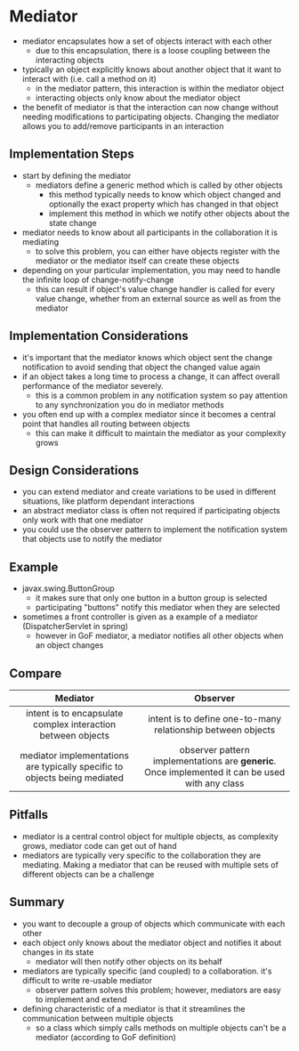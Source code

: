 # Mediator
* mediator encapsulates how a set of objects interact with each other
    * due to this encapsulation, there is a loose coupling between the interacting objects
* typically an object explicitly knows about another object that it want to interact with (i.e. call a method on it)
    * in the mediator pattern, this interaction is within the mediator object
    * interacting objects only know about the mediator object
* the benefit of mediator is that the interaction can now change without needing modifications to participating
objects. Changing the mediator allows you to add/remove participants in an interaction



## Implementation Steps
* start by defining the mediator
    * mediators define a generic method which is called by other objects
        * this method typically needs to know which object changed and optionally the exact property which has changed in
        that object
        * implement this method in which we notify other objects about the state change
* mediator needs to know about all participants in the collaboration it is mediating
    * to solve this problem, you can either have objects register with the mediator or the mediator itself can create
    these objects
* depending on your particular implementation, you may need to handle the infinite loop of change-notify-change 
    * this can result if object's value change handler is called for every value change, whether from an external source as well as
    from the mediator
 

## Implementation Considerations
* it's important that the mediator knows which object sent the change notification to avoid sending that object the
changed value again
* if an object takes a long time to process a change, it can affect overall performance of the mediator severely.
    * this is a common problem in any notification system so pay attention to any synchronization you do in mediator methods
* you often end up with a complex mediator since it becomes a central point that handles all routing between objects
    * this can make it difficult to maintain the mediator as your complexity grows
        
## Design Considerations
* you can extend mediator and create variations to be used in different situations, like platform dependant interactions
* an abstract mediator class is often not required if participating objects only work with that one mediator
* you could use the observer pattern to implement the notification system that objects use to notify the mediator

## Example
* javax.swing.ButtonGroup
    * it makes sure that only one button in a button group is selected
    * participating "buttons" notify this mediator when they are selected
* sometimes a front controller is given as a example of a mediator (DispatcherServlet in spring)
    * however in GoF mediator, a mediator notifies all other objects when an object changes

## Compare 
Mediator | Observer
:---:|:---:  
intent is to encapsulate complex interaction between objects | intent is to define one-to-many relationship between objects
mediator implementations are typically specific to objects being mediated | observer pattern implementations are **generic**. Once implemented it can be used with any class


## Pitfalls
* mediator is a central control object for multiple objects, as complexity grows, mediator code can get out of hand
* mediators are typically very specific to the collaboration they are mediating. Making a mediator that can be reused
with multiple sets of different objects can be a challenge

## Summary
* you want to decouple a group of objects which communicate with each other
* each object only knows about the mediator object and notifies it about changes in its state
    * mediator will then notify other objects on its behalf
* mediators are typically specific (and coupled) to a collaboration. it's difficult to write re-usable mediator
    * observer pattern solves this problem; however, mediators are easy to implement and extend
* defining characteristic of a mediator is that it streamlines the communication between multiple objects
    * so a class which simply calls methods on multiple objects can't be a mediator (according to GoF definition)
